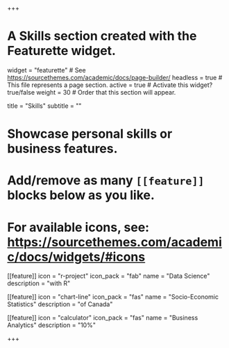 +++
# A Skills section created with the Featurette widget.
widget = "featurette"  # See https://sourcethemes.com/academic/docs/page-builder/
headless = true  # This file represents a page section.
active = true  # Activate this widget? true/false
weight = 30  # Order that this section will appear.

title = "Skills"
subtitle = ""

# Showcase personal skills or business features.
# 
# Add/remove as many `[[feature]]` blocks below as you like.
# 
# For available icons, see: https://sourcethemes.com/academic/docs/widgets/#icons

[[feature]]
  icon = "r-project"
  icon_pack = "fab"
  name = "Data Science"
  description = "with R"
  
[[feature]]
  icon = "chart-line"
  icon_pack = "fas"
  name = "Socio-Economic Statistics"
  description = "of Canada"  
  
[[feature]]
  icon = "calculator"
  icon_pack = "fas"
  name = "Business Analytics"
  description = "10%"

+++
